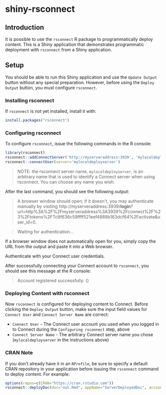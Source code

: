 # shiny-rsconnect

## Introduction

It is possible to use the `rsconnect` R package to programmatically deploy
content. This is a Shiny application that demonstrates programmatic deployment
with `rsconnect` from a Shiny application.

## Setup

You should be able to run this Shiny application and use the `Update Output`
button without any special preparation. However, before using the
`Deploy Output` button, you must configure `rsconnect`.

### Installing rsconnect

If `rsconnect` is not yet installed, install it with:

```R
install.packages("rsconnect")
```

### Configuring rsconnect

To configure `rsconnect`, issue the following commands in the R console:

```R
library(rsconnect)
rsconnect::addConnectServer('http://myserveraddress:3939', 'mylocaldeployserver')
rsconnect::connectUser(server='mylocaldeployserver')
```

> NOTE: the rsconnect server name, `mylocaldeployserver`, is an arbitrary name
> that is used to identify a Connect server when using rsconnect. You can choose
> any name you wish.

After the last command, you should see the following output:

> A browser window should open; if it doesn't, you may authenticate manually by visiting http://myserveraddress:3939/__login__?url=http%3A%2F%2Fmyserveraddress%3A3939%2Fconnect%2F%23%2Ftokens%2FTc8f636c59ffff521eef4888b163dcf64%2Factivate&user_id=0.

> Waiting for authentication...

If a browser window does not automatically open for you, simply
copy the URL from the output and paste it into a Web browser.

Authenticate with your Connect user credentials.

After successfully connecting your Connect account to `rsconnect`, you
should see this message at the R console:

> Account registered successfully: <First Name> <Last Name> (<username>)

### Deploying Content with rsconnect

Now `rsconnect` is configured for deploying content to Connect. Before
clicking the `Deploy Output` button, make sure the input field values
for `Connect User` and `Connect Server Name` are correct:

- `Connect User` - The Connect user account you used when you logged
  in to Connect during the `Configuring rsconnect` step, above
- `Connect Server Name` - The arbitrary Connect server name you chose
  (`mylocaldeployserver` in the instructions above)

### CRAN Note
If you don't already have it in an `RProfile`, be sure to specify a
default CRAN repository in your application before
issuing the `rsconnect` command to deploy content. For example:

```R
options(repos=c(CRAN="https://cran.rstudio.com"))
rsconnect::deployDoc(doc="out.Rmd", appName="ServerDeployedDoc", account="rwhite", server="mylocaldeployserver")
```

